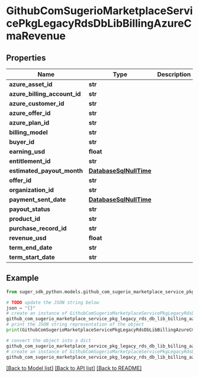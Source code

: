 # GithubComSugerioMarketplaceServicePkgLegacyRdsDbLibBillingAzureCmaRevenue


## Properties

Name | Type | Description | Notes
------------ | ------------- | ------------- | -------------
**azure_asset_id** | **str** |  | [optional] 
**azure_billing_account_id** | **str** |  | [optional] 
**azure_customer_id** | **str** |  | [optional] 
**azure_offer_id** | **str** |  | [optional] 
**azure_plan_id** | **str** |  | [optional] 
**billing_model** | **str** |  | [optional] 
**buyer_id** | **str** |  | [optional] 
**earning_usd** | **float** |  | [optional] 
**entitlement_id** | **str** |  | [optional] 
**estimated_payout_month** | [**DatabaseSqlNullTime**](DatabaseSqlNullTime.md) |  | [optional] 
**offer_id** | **str** |  | [optional] 
**organization_id** | **str** |  | [optional] 
**payment_sent_date** | [**DatabaseSqlNullTime**](DatabaseSqlNullTime.md) |  | [optional] 
**payout_status** | **str** |  | [optional] 
**product_id** | **str** |  | [optional] 
**purchase_record_id** | **str** |  | [optional] 
**revenue_usd** | **float** |  | [optional] 
**term_end_date** | **str** |  | [optional] 
**term_start_date** | **str** |  | [optional] 

## Example

```python
from suger_sdk_python.models.github_com_sugerio_marketplace_service_pkg_legacy_rds_db_lib_billing_azure_cma_revenue import GithubComSugerioMarketplaceServicePkgLegacyRdsDbLibBillingAzureCmaRevenue

# TODO update the JSON string below
json = "{}"
# create an instance of GithubComSugerioMarketplaceServicePkgLegacyRdsDbLibBillingAzureCmaRevenue from a JSON string
github_com_sugerio_marketplace_service_pkg_legacy_rds_db_lib_billing_azure_cma_revenue_instance = GithubComSugerioMarketplaceServicePkgLegacyRdsDbLibBillingAzureCmaRevenue.from_json(json)
# print the JSON string representation of the object
print(GithubComSugerioMarketplaceServicePkgLegacyRdsDbLibBillingAzureCmaRevenue.to_json())

# convert the object into a dict
github_com_sugerio_marketplace_service_pkg_legacy_rds_db_lib_billing_azure_cma_revenue_dict = github_com_sugerio_marketplace_service_pkg_legacy_rds_db_lib_billing_azure_cma_revenue_instance.to_dict()
# create an instance of GithubComSugerioMarketplaceServicePkgLegacyRdsDbLibBillingAzureCmaRevenue from a dict
github_com_sugerio_marketplace_service_pkg_legacy_rds_db_lib_billing_azure_cma_revenue_from_dict = GithubComSugerioMarketplaceServicePkgLegacyRdsDbLibBillingAzureCmaRevenue.from_dict(github_com_sugerio_marketplace_service_pkg_legacy_rds_db_lib_billing_azure_cma_revenue_dict)
```
[[Back to Model list]](../README.md#documentation-for-models) [[Back to API list]](../README.md#documentation-for-api-endpoints) [[Back to README]](../README.md)


